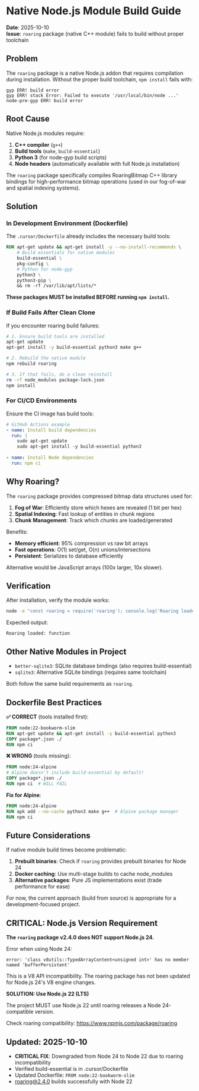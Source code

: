 # Native Node.js Module Build Guide

**Date**: 2025-10-10  
**Issue**: `roaring` package (native C++ module) fails to build without proper toolchain

## Problem

The `roaring` package is a native Node.js addon that requires compilation during installation. Without the proper build toolchain, `npm install` fails with:

```
gyp ERR! build error
gyp ERR! stack Error: Failed to execute '/usr/local/bin/node ...'
node-pre-gyp ERR! build error
```

## Root Cause

Native Node.js modules require:
1. **C++ compiler** (`g++`)
2. **Build tools** (`make`, `build-essential`)
3. **Python 3** (for node-gyp build scripts)
4. **Node headers** (automatically available with full Node.js installation)

The `roaring` package specifically compiles RoaringBitmap C++ library bindings for high-performance bitmap operations (used in our fog-of-war and spatial indexing systems).

## Solution

### In Development Environment (Dockerfile)

The `.cursor/Dockerfile` already includes the necessary build tools:

```dockerfile
RUN apt-get update && apt-get install -y --no-install-recommends \
    # Build essentials for native modules
    build-essential \
    pkg-config \
    # Python for node-gyp
    python3 \
    python3-pip \
    && rm -rf /var/lib/apt/lists/*
```

**These packages MUST be installed BEFORE running `npm install`.**

### If Build Fails After Clean Clone

If you encounter roaring build failures:

```bash
# 1. Ensure build tools are installed
apt-get update
apt-get install -y build-essential python3 make g++

# 2. Rebuild the native module
npm rebuild roaring

# 3. If that fails, do a clean reinstall
rm -rf node_modules package-lock.json
npm install
```

### For CI/CD Environments

Ensure the CI image has build tools:

```yaml
# GitHub Actions example
- name: Install build dependencies
  run: |
    sudo apt-get update
    sudo apt-get install -y build-essential python3
    
- name: Install Node dependencies
  run: npm ci
```

## Why Roaring?

The `roaring` package provides compressed bitmap data structures used for:

1. **Fog of War**: Efficiently store which hexes are revealed (1 bit per hex)
2. **Spatial Indexing**: Fast lookup of entities in chunk regions
3. **Chunk Management**: Track which chunks are loaded/generated

Benefits:
- **Memory efficient**: 95% compression vs raw bit arrays
- **Fast operations**: O(1) set/get, O(n) unions/intersections
- **Persistent**: Serializes to database efficiently

Alternative would be JavaScript arrays (100x larger, 10x slower).

## Verification

After installation, verify the module works:

```bash
node -e "const roaring = require('roaring'); console.log('Roaring loaded:', typeof roaring.RoaringBitmap32)"
```

Expected output:
```
Roaring loaded: function
```

## Other Native Modules in Project

- `better-sqlite3`: SQLite database bindings (also requires build-essential)
- `sqlite3`: Alternative SQLite bindings (requires same toolchain)

Both follow the same build requirements as `roaring`.

## Dockerfile Best Practices

**✅ CORRECT** (tools installed first):
```dockerfile
FROM node:22-bookworm-slim
RUN apt-get update && apt-get install -y build-essential python3
COPY package*.json ./
RUN npm ci
```

**❌ WRONG** (tools missing):
```dockerfile
FROM node:24-alpine
# Alpine doesn't include build-essential by default!
COPY package*.json ./
RUN npm ci  # WILL FAIL
```

**Fix for Alpine**:
```dockerfile
FROM node:24-alpine
RUN apk add --no-cache python3 make g++  # Alpine package manager
RUN npm ci
```

## Future Considerations

If native module build times become problematic:

1. **Prebuilt binaries**: Check if `roaring` provides prebuilt binaries for Node 24
2. **Docker caching**: Use multi-stage builds to cache node_modules
3. **Alternative packages**: Pure JS implementations exist (trade performance for ease)

For now, the current approach (build from source) is appropriate for a development-focused project.

## CRITICAL: Node.js Version Requirement

**The `roaring` package v2.4.0 does NOT support Node.js 24.**

Error when using Node 24:
```
error: 'class v8utils::TypedArrayContent<unsigned int>' has no member named 'bufferPersistent'
```

This is a V8 API incompatibility. The roaring package has not been updated for Node.js 24's V8 engine changes.

**SOLUTION: Use Node.js 22 (LTS)**

The project MUST use Node.js 22 until roaring releases a Node 24-compatible version.

Check roaring compatibility: https://www.npmjs.com/package/roaring

## Updated: 2025-10-10

- **CRITICAL FIX**: Downgraded from Node 24 to Node 22 due to roaring incompatibility
- Verified build-essential is in .cursor/Dockerfile
- Updated Dockerfile: `FROM node:22-bookworm-slim`
- roaring@2.4.0 builds successfully with Node 22
